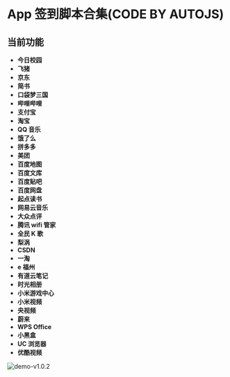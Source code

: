 # App 签到脚本合集(CODE BY AUTOJS)

## 当前功能

- **今日校园**
- **飞猪**
- **京东**
- **简书**
- **口袋梦三国**
- **哔哩哔哩**
- **支付宝**
- **淘宝**
- **QQ 音乐**
- **饿了么**
- **拼多多**
- **美团**
- **百度地图**
- **百度文库**
- **百度贴吧**
- **百度网盘**
- **起点读书**
- **网易云音乐**
- **大众点评**
- **腾讯 wifi 管家**
- **全民 K 歌**
- **梨涡**
- **CSDN**
- **一淘**
- **e 福州**
- **有道云笔记**
- **时光相册**
- **小米游戏中心**
- **小米视频**
- **央视频**
- **蔚来**
- **WPS Office**
- **小黑盒**
- **UC 浏览器**
- **优酷视频**

![demo-v1.0.2](https://github.com/Changuixin/appScript-autojs/blob/master/demo/v1.0.2.png)

